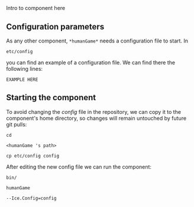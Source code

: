 ```
```
#
``` humanGame
```
Intro to component here


## Configuration parameters
As any other component,
``` *humanGame* ```
needs a configuration file to start. In

    etc/config

you can find an example of a configuration file. We can find there the following lines:

    EXAMPLE HERE


## Starting the component
To avoid changing the *config* file in the repository, we can copy it to the component's home directory, so changes will remain untouched by future git pulls:

    cd

``` <humanGame 's path> ```

    cp etc/config config

After editing the new config file we can run the component:

    bin/

```humanGame ```

    --Ice.Config=config
